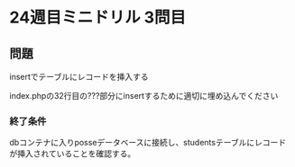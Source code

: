 # 24週目ミニドリル 3問目

## 問題

insertでテーブルにレコードを挿入する

index.phpの32行目の???部分にinsertするために適切に埋め込んでください

### 終了条件
dbコンテナに入りposseデータベースに接続し、studentsテーブルにレコードが挿入されていることを確認する。



